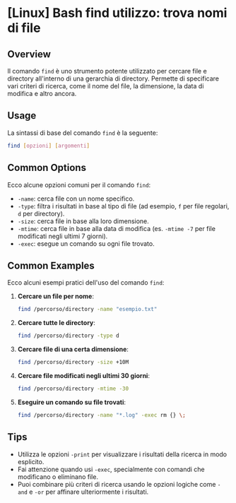 # [Linux] Bash find utilizzo: trova nomi di file

## Overview
Il comando `find` è uno strumento potente utilizzato per cercare file e directory all'interno di una gerarchia di directory. Permette di specificare vari criteri di ricerca, come il nome del file, la dimensione, la data di modifica e altro ancora.

## Usage
La sintassi di base del comando `find` è la seguente:

```bash
find [opzioni] [argomenti]
```

## Common Options
Ecco alcune opzioni comuni per il comando `find`:

- `-name`: cerca file con un nome specifico.
- `-type`: filtra i risultati in base al tipo di file (ad esempio, `f` per file regolari, `d` per directory).
- `-size`: cerca file in base alla loro dimensione.
- `-mtime`: cerca file in base alla data di modifica (es. `-mtime -7` per file modificati negli ultimi 7 giorni).
- `-exec`: esegue un comando su ogni file trovato.

## Common Examples
Ecco alcuni esempi pratici dell'uso del comando `find`:

1. **Cercare un file per nome**:
   ```bash
   find /percorso/directory -name "esempio.txt"
   ```

2. **Cercare tutte le directory**:
   ```bash
   find /percorso/directory -type d
   ```

3. **Cercare file di una certa dimensione**:
   ```bash
   find /percorso/directory -size +10M
   ```

4. **Cercare file modificati negli ultimi 30 giorni**:
   ```bash
   find /percorso/directory -mtime -30
   ```

5. **Eseguire un comando su file trovati**:
   ```bash
   find /percorso/directory -name "*.log" -exec rm {} \;
   ```

## Tips
- Utilizza le opzioni `-print` per visualizzare i risultati della ricerca in modo esplicito.
- Fai attenzione quando usi `-exec`, specialmente con comandi che modificano o eliminano file.
- Puoi combinare più criteri di ricerca usando le opzioni logiche come `-and` e `-or` per affinare ulteriormente i risultati.